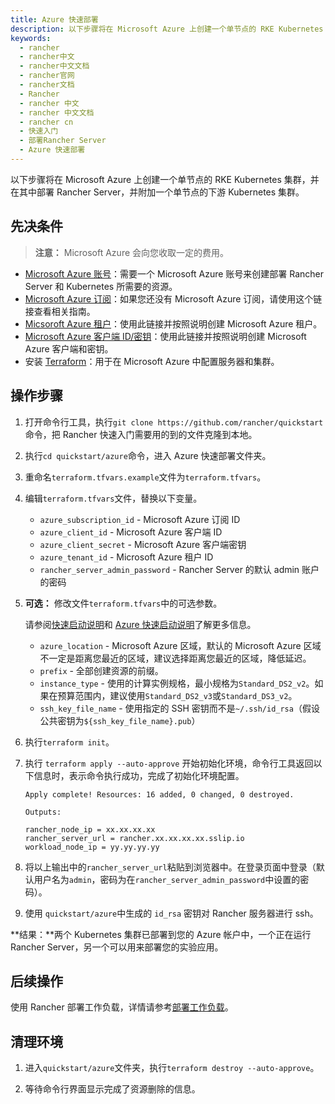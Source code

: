```yaml
---
title: Azure 快速部署
description: 以下步骤将在 Microsoft Azure 上创建一个单节点的 RKE Kubernetes 集群，并在其中部署 Rancher Server，并附加一个单节点的下游 Kubernetes 集群。
keywords:
  - rancher
  - rancher中文
  - rancher中文文档
  - rancher官网
  - rancher文档
  - Rancher
  - rancher 中文
  - rancher 中文文档
  - rancher cn
  - 快速入门
  - 部署Rancher Server
  - Azure 快速部署
---
```


以下步骤将在 Microsoft Azure 上创建一个单节点的 RKE Kubernetes 集群，并在其中部署 Rancher Server，并附加一个单节点的下游 Kubernetes 集群。

## 先决条件

> **注意：**
> Microsoft Azure 会向您收取一定的费用。

- [Microsoft Azure 账号](https://azure.microsoft.com/en-us/free/)：需要一个 Microsoft Azure 账号来创建部署 Rancher Server 和 Kubernetes 所需要的资源。
- [Microsoft Azure 订阅](https://docs.microsoft.com/en-us/azure/cost-management-billing/manage/create-subscription#create-a-subscription-in-the-azure-portal)：如果您还没有 Microsoft Azure 订阅，请使用这个链接查看相关指南。
- [Micsoroft Azure 租户](https://docs.microsoft.com/en-us/azure/active-directory/develop/quickstart-create-new-tenant)：使用此链接并按照说明创建 Microsoft Azure 租户。
- [Microsoft Azure 客户端 ID/密钥](https://docs.microsoft.com/en-us/azure/active-directory/develop/howto-create-service-principal-portal)：使用此链接并按照说明创建 Microsoft Azure 客户端和密钥。
- 安装 [Terraform](https://www.terraform.io/downloads.html)：用于在 Microsoft Azure 中配置服务器和集群。

## 操作步骤

1. 打开命令行工具，执行`git clone https://github.com/rancher/quickstart`命令，把 Rancher 快速入门需要用的到的文件克隆到本地。

1. 执行`cd quickstart/azure`命令，进入 Azure 快速部署文件夹。

1. 重命名`terraform.tfvars.example`文件为`terraform.tfvars`。

1. 编辑`terraform.tfvars`文件，替换以下变量。

   - `azure_subscription_id` - Microsoft Azure 订阅 ID
   - `azure_client_id` - Microsoft Azure 客户端 ID
   - `azure_client_secret` - Microsoft Azure 客户端密钥
   - `azure_tenant_id` - Microsoft Azure 租户 ID
   - `rancher_server_admin_password` - Rancher Server 的默认 admin 账户的密码

1. **可选：** 修改文件`terraform.tfvars`中的可选参数。

   请参阅[快速启动说明](https://github.com/rancher/quickstart)和 [Azure 快速启动说明](https://github.com/rancher/quickstart/tree/master/azure)了解更多信息。

   - `azure_location` - Microsoft Azure 区域，默认的 Microsoft Azure 区域不一定是距离您最近的区域，建议选择距离您最近的区域，降低延迟。
   - `prefix` - 全部创建资源的前缀。
   - `instance_type` - 使用的计算实例规格，最小规格为`Standard_DS2_v2`。如果在预算范围内，建议使用`Standard_DS2_v3`或`Standard_DS3_v2`。
   - `ssh_key_file_name` - 使用指定的 SSH 密钥而不是`~/.ssh/id_rsa`（假设公共密钥为`${ssh_key_file_name}.pub`）

1. 执行`terraform init`。

1. 执行 `terraform apply --auto-approve` 开始初始化环境，命令行工具返回以下信息时，表示命令执行成功，完成了初始化环境配置。

   ```
   Apply complete! Resources: 16 added, 0 changed, 0 destroyed.

   Outputs:

   rancher_node_ip = xx.xx.xx.xx
   rancher_server_url = rancher.xx.xx.xx.xx.sslip.io
   workload_node_ip = yy.yy.yy.yy
   ```

1. 将以上输出中的`rancher_server_url`粘贴到浏览器中。在登录页面中登录（默认用户名为`admin`，密码为在`rancher_server_admin_password`中设置的密码）。

1. 使用 `quickstart/azure`中生成的 `id_rsa` 密钥对 Rancher 服务器进行 ssh。

**结果：**两个 Kubernetes 集群已部署到您的 Azure 帐户中，一个正在运行 Rancher Server，另一个可以用来部署您的实验应用。

## 后续操作

使用 Rancher 部署工作负载，详情请参考[部署工作负载](/docs/rancher2.5/quick-start-guide/workload/)。

## 清理环境

1. 进入`quickstart/azure`文件夹，执行`terraform destroy --auto-approve`。

1. 等待命令行界面显示完成了资源删除的信息。

